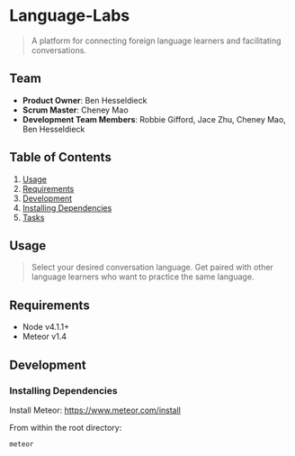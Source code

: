 # Language-Labs

> A platform for connecting foreign language learners and facilitating conversations. 

## Team

  - __Product Owner__: Ben Hesseldieck
  - __Scrum Master__: Cheney Mao
  - __Development Team Members__: Robbie Gifford, Jace Zhu, Cheney Mao, Ben Hesseldieck

## Table of Contents

1. [Usage](#Usage)
2. [Requirements](#requirements)
3. [Development](#development)
  1. [Installing Dependencies](#installing-dependencies)
  2. [Tasks](#tasks)

## Usage

> Select your desired conversation language. Get paired with other language learners who want to practice the same language.

## Requirements

- Node v4.1.1+
- Meteor v1.4

## Development

### Installing Dependencies

Install Meteor:
https://www.meteor.com/install

From within the root directory:

```sh
meteor
```
